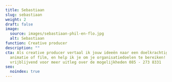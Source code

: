```yaml
---
title: Sebastiaan
slug: sebastiaan
weight: 2
draft: false
image:
  source: images/sebastiaan-phil-en-flo.jpg
  alt: Sebastiaan
function: Creative producer
description: ""
cta: Als creative producer vertaal ik jouw ideeën naar een doelkrachtige
  animatie of film, en help ik je om je organisatiedoelen te bereiken! Bel me
  vrijblijvend voor meer uitleg over de mogelijkheden 085 - 273 8331
seo:
  noindex: true
---
```

